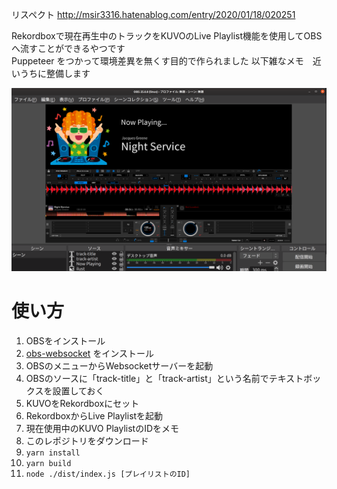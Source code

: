 リスペクト http://msir3316.hatenablog.com/entry/2020/01/18/020251   

Rekordboxで現在再生中のトラックをKUVOのLive Playlist機能を使用してOBSへ流すことができるやつです   
Puppeteer をつかって環境差異を無くす目的で作られました
以下雑なメモ　近いうちに整備します

<img src="./assets/obs.png" width="800px" alt="" />

# 使い方

1. OBSをインストール
1. [obs-websocket](https://github.com/Palakis/obs-websocket/) をインストール
1. OBSのメニューからWebsocketサーバーを起動
1. OBSのソースに「track-title」と「track-artist」という名前でテキストボックスを設置しておく
1. KUVOをRekordboxにセット
1. RekordboxからLive Playlistを起動
1. 現在使用中のKUVO PlaylistのIDをメモ
1. このレポジトリをダウンロード
1. `yarn install`
1. `yarn build`
1. `node ./dist/index.js [プレイリストのID]`
